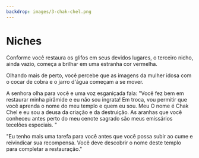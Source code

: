 ```yaml
---
backdrop: images/3-chak-chel.png
---
```


# Niches

Conforme você restaura os glifos em seus devidos lugares, o terceiro nicho, ainda vazio, começa a brilhar em uma estranha cor vermelha.

Olhando mais de perto, você percebe que as imagens da mulher idosa com o cocar de cobra e o jarro d'água começam a se mover.

A senhora olha para você e uma voz esganiçada fala: "Você fez bem em restaurar minha pirâmide e eu não sou ingrata! Em troca, vou permitir que você aprenda o nome do meu templo e quem eu sou. Meu O nome é Chak Chel e eu sou a deusa da criação e da destruição. As aranhas que você conheceu antes perto do meu cenote sagrado são meus emissários tecelões especiais. "

"Eu tenho mais uma tarefa para você antes que você possa subir ao cume e reivindicar sua recompensa. Você deve descobrir o nome deste templo para completar a restauração."

<Page url="900" condition="none" action="Aceite o desafio" />
